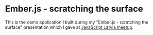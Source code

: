 Ember.js - scratching the surface
=================================

This is the demo application I built during my "Ember.js - scratching the surface" presentation which I gave at [JavaScript Latvia meetup](http://www.meetup.com/JavaScript-Latvia/events/141262752/).
